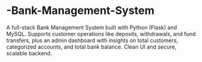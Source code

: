 # -Bank-Management-System
A full-stack Bank Management System built with Python (Flask) and MySQL. Supports customer operations like deposits, withdrawals, and fund transfers, plus an admin dashboard with insights on total customers, categorized accounts, and total bank balance. Clean UI and secure, scalable backend.
